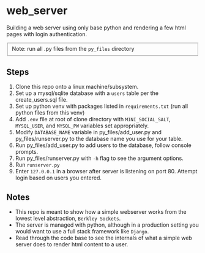 # web_server
Building a web server using only base python and rendering a few html pages with login authentication.
<fieldset>Note: run all .py files from the <code>py_files</code> directory</fieldset>

## Steps
1. Clone this repo onto a linux machine/subsystem.
2. Set up a mysql/sqlite database with a `users` table per the create_users.sql file.
3. Set up python venv with packages listed in `requirements.txt` (run all python files from this venv)
4. Add `.env` file at root of clone directory with `MINI_SOCIAL_SALT`, `MYSQL_USER`, and `MYSQL_PW` variables set appropriately.
5. Modify `DATABASE_NAME` variable in py_files/add_user.py and py_files/runserver.py to the database name you use for your table.
6. Run py_files/add_user.py to add users to the database, follow console prompts.
7. Run py_files/runserver.py with `-h` flag to see the argument options.
8. Run `runserver.py` <time to run server for> <unit of time> <number of threads to use for server>
9. Enter `127.0.0.1` in a browser after server is listening on port 80. Attempt login based on users you entered.

## Notes
- This repo is meant to show how a simple webserver works from the lowest level abstraction, `Berkley Sockets`.
- The server is managed with python, although in a production setting you would want to use a full stack framework like `Django`.
- Read through the code base to see the internals of what a simple web server does to render html content to a user.

